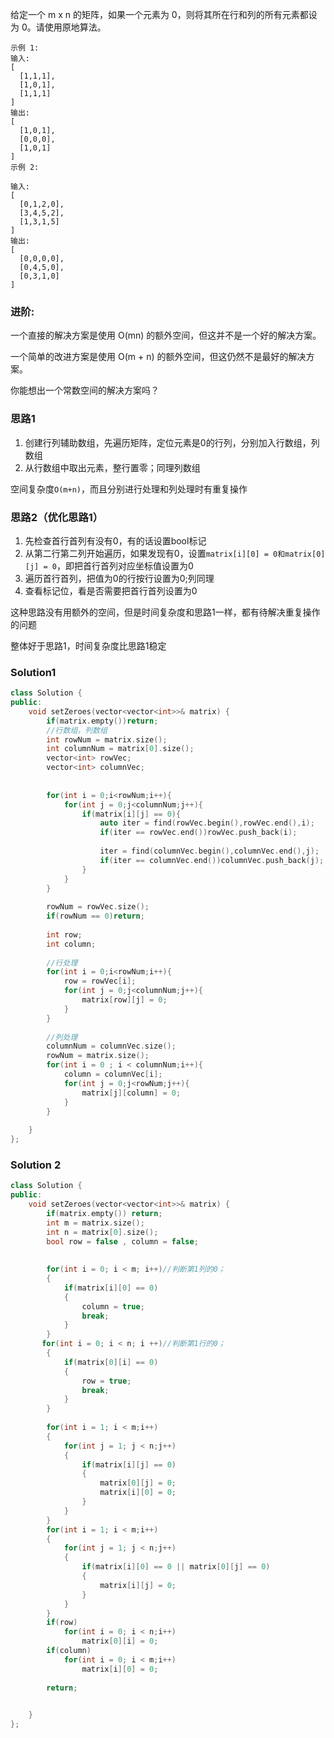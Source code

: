 给定一个 m x n 的矩阵，如果一个元素为 0，则将其所在行和列的所有元素都设为 0。请使用原地算法。

```
示例 1:
输入: 
[
  [1,1,1],
  [1,0,1],
  [1,1,1]
]
输出: 
[
  [1,0,1],
  [0,0,0],
  [1,0,1]
]
示例 2:

输入: 
[
  [0,1,2,0],
  [3,4,5,2],
  [1,3,1,5]
]
输出: 
[
  [0,0,0,0],
  [0,4,5,0],
  [0,3,1,0]
]
```

### 进阶:
一个直接的解决方案是使用  O(mn) 的额外空间，但这并不是一个好的解决方案。

一个简单的改进方案是使用 O(m + n) 的额外空间，但这仍然不是最好的解决方案。

你能想出一个常数空间的解决方案吗？

### 思路1

1. 创建行列辅助数组，先遍历矩阵，定位元素是0的行列，分别加入行数组，列数组
2. 从行数组中取出元素，整行置零；同理列数组

空间复杂度`O(m+n)`，而且分别进行处理和列处理时有重复操作

### 思路2（优化思路1）

1. 先检查首行首列有没有0，有的话设置bool标记
2. 从第二行第二列开始遍历，如果发现有0，设置`matrix[i][0] = 0和matrix[0][j] = 0`，即把首行首列对应坐标值设置为0
3. 遍历首行首列，把值为0的行按行设置为0;列同理
4. 查看标记位，看是否需要把首行首列设置为0

这种思路没有用额外的空间，但是时间复杂度和思路1一样，都有待解决重复操作的问题

整体好于思路1，时间复杂度比思路1稳定

### Solution1

```CPP
class Solution {
public:
    void setZeroes(vector<vector<int>>& matrix) {
        if(matrix.empty())return;
        //行数组，列数组
        int rowNum = matrix.size();
        int columnNum = matrix[0].size();
        vector<int> rowVec;
        vector<int> columnVec;
        
        
        for(int i = 0;i<rowNum;i++){
            for(int j = 0;j<columnNum;j++){
                if(matrix[i][j] == 0){
                    auto iter = find(rowVec.begin(),rowVec.end(),i);
                    if(iter == rowVec.end())rowVec.push_back(i);
                    
                    iter = find(columnVec.begin(),columnVec.end(),j);
                    if(iter == columnVec.end())columnVec.push_back(j);
                }
            }
        }
        
        rowNum = rowVec.size();
        if(rowNum == 0)return;
        
        int row;
        int column;
        
        //行处理
        for(int i = 0;i<rowNum;i++){
            row = rowVec[i];
            for(int j = 0;j<columnNum;j++){
                matrix[row][j] = 0;
            }
        }
        
        //列处理
        columnNum = columnVec.size();
        rowNum = matrix.size();
        for(int i = 0 ; i < columnNum;i++){
            column = columnVec[i];
            for(int j = 0;j<rowNum;j++){
                matrix[j][column] = 0;
            }
        }
        
    }
};
```

### Solution 2

```CPP
class Solution {
public:
    void setZeroes(vector<vector<int>>& matrix) {
        if(matrix.empty()) return;
        int m = matrix.size();
        int n = matrix[0].size();
        bool row = false , column = false;
        
        
        for(int i = 0; i < m; i++)//判断第1列的0；
        {
            if(matrix[i][0] == 0)
            {
                column = true;
                break;
            }
        }
       for(int i = 0; i < n; i ++)//判断第1行的0；
        {
            if(matrix[0][i] == 0)
            {
                row = true;
                break;
            }
        }
        
        for(int i = 1; i < m;i++)
        {
            for(int j = 1; j < n;j++)
            {
                if(matrix[i][j] == 0)
                {
                    matrix[0][j] = 0;
                    matrix[i][0] = 0;
                }
            }
        }
        for(int i = 1; i < m;i++)
        {
            for(int j = 1; j < n;j++)
            {
                if(matrix[i][0] == 0 || matrix[0][j] == 0)
                {
                    matrix[i][j] = 0;
                }
            }
        }
        if(row) 
            for(int i = 0; i < n;i++)
                matrix[0][i] = 0;
        if(column) 
            for(int i = 0; i < m;i++)
                matrix[i][0] = 0;
        
        return;

        
    }
};
```